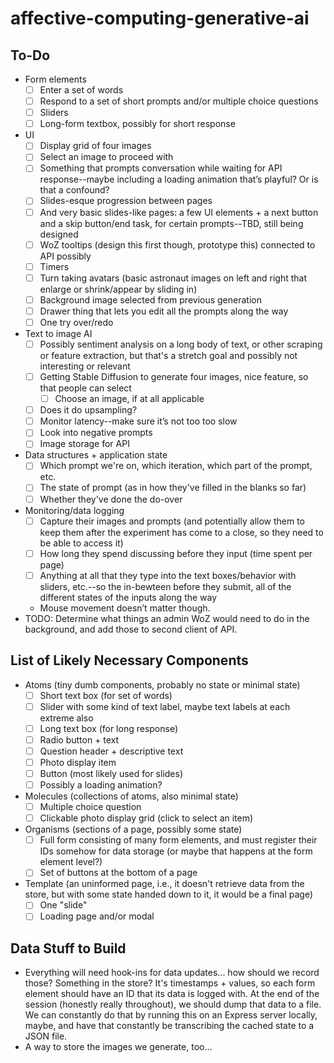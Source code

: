 # affective-computing-generative-ai

## To-Do
- Form elements
  - [ ] Enter a set of words
  - [ ] Respond to a set of short prompts and/or multiple choice questions
  - [ ] Sliders
  - [ ] Long-form textbox, possibly for short response
- UI
  - [ ] Display grid of four images
  - [ ] Select an image to proceed with
  - [ ] Something that prompts conversation while waiting for API response--maybe including a loading animation that’s playful? Or is that a confound?
  - [ ] Slides-esque progression between pages
  - [ ] And very basic slides-like pages: a few UI elements + a next button and a skip button/end task, for certain prompts--TBD, still being designed
  - [ ] WoZ tooltips (design this first though, prototype this) connected to API possibly
  - [ ] Timers
  - [ ] Turn taking avatars (basic astronaut images on left and right that enlarge or shrink/appear by sliding in)
  - [ ] Background image selected from previous generation
  - [ ] Drawer thing that lets you edit all the prompts along the way
  - [ ] One try over/redo
- Text to image AI
  - [ ] Possibly sentiment analysis on a long body of text, or other scraping or feature extraction, but that's a stretch goal and possibly not interesting or relevant
  - [ ] Getting Stable Diffusion to generate four images, nice feature, so that people can select
    - [ ] Choose an image, if at all applicable
  - [ ] Does it do upsampling?
  - [ ] Monitor latency--make sure it’s not too too slow
  - [ ] Look into negative prompts
  - [ ] Image storage for API
- Data structures + application state
  - [ ] Which prompt we're on, which iteration, which part of the prompt, etc.
  - [ ] The state of prompt (as in how they've filled in the blanks so far)
  - [ ] Whether they've done the do-over
- Monitoring/data logging
  - [ ] Capture their images and prompts (and potentially allow them to keep them after the experiment has come to a close, so they need to be able to access it)
  - [ ] How long they spend discussing before they input (time spent per page)
  - [ ] Anything at all that they type into the text boxes/behavior with sliders, etc.--so the in-bewteen before they submit, all of the different states of the inputs along the way
  - Mouse movement doesn’t matter though.
- TODO: Determine what things an admin WoZ would need to do in the background, and add those to second client of API.

## List of Likely Necessary Components
- Atoms (tiny dumb components, probably no state or minimal state)
  - [ ] Short text box (for set of words)
  - [ ] Slider with some kind of text label, maybe text labels at each extreme also
  - [ ] Long text box (for long response)
  - [ ] Radio button + text
  - [ ] Question header + descriptive text
  - [ ] Photo display item
  - [ ] Button (most likely used for slides)
  - [ ] Possibly a loading animation?
- Molecules (collections of atoms, also minimal state)
  - [ ] Multiple choice question
  - [ ] Clickable photo display grid (click to select an item)
- Organisms (sections of a page, possibly some state)
  - [ ] Full form consisting of many form elements, and must register their IDs somehow for data storage (or maybe that happens at the form element level?)
  - [ ] Set of buttons at the bottom of a page
- Template (an uninformed page, i.e., it doesn't retrieve data from the store, but with some state handed down to it, it would be a final page)
  - [ ] One "slide"
  - [ ] Loading page and/or modal

## Data Stuff to Build
- Everything will need hook-ins for data updates... how should we record those? Something in the store? It's timestamps + values, so each form element should have an ID that its data is logged with. At the end of the session (honestly really throughout), we should dump that data to a file. We can constantly do that by running this on an Express server locally, maybe, and have that constantly be transcribing the cached state to a JSON file.
- A way to store the images we generate, too...
